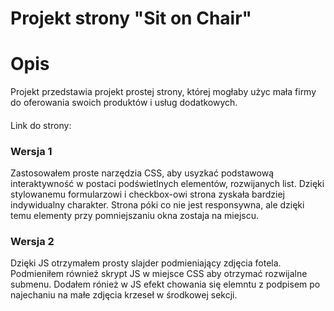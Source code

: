    # Projekt strony "Sit on Chair"


# Opis

Projekt przedstawia projekt prostej strony, której mogłaby użyc mała firmy do oferowania swoich produktów i usług dodatkowych. 

####

Link do strony:
 
### Wersja 1
Zastosowałem proste narzędzia CSS, aby usyzkać podstawową interaktywność w postaci podświetlnych elementów,
rozwijanych list. Dzięki stylowanemu formularzowi i checkbox-owi strona zyskała bardziej indywidualny charakter.
Strona póki co nie jest responsywna, ale dzięki temu elementy przy pomniejszaniu okna zostaja na miejscu.


### Wersja 2
Dzięki JS otrzymałem prosty slajder podmieniający zdjęcia fotela.
Podmieniłem również skrypt JS w miejsce CSS aby otrzymać rozwijalne submenu.
Dodałem rónież w JS efekt chowania się elemntu z podpisem po najechaniu na małe zdjęcia krzeseł w środkowej sekcji.



